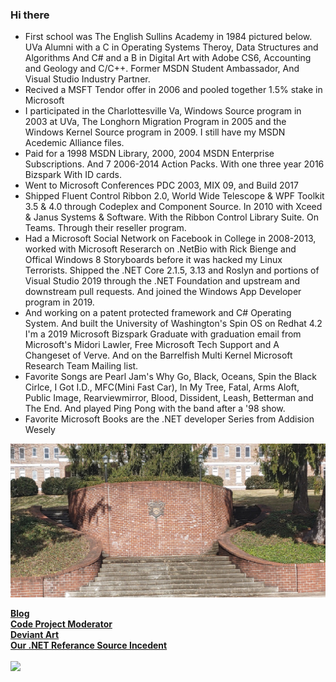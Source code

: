 ### Hi there

* First school was The English Sullins Academy in 1984 pictured below. UVa Alumni with a C in Operating Systems Theroy, Data Structures and Algorithms And C# and a B in Digital Art with Adobe CS6,
Accounting and Geology and C/C++. Former MSDN Student Ambassador, And Visual Studio Industry Partner.
* Recived a MSFT Tendor offer in 2006 and pooled together 1.5% stake in Microsoft
* I participated in the Charlottesville Va, Windows Source program in 2003 at UVa, The Longhorn Migration Program in 2005 and the Windows Kernel Source program in 2009. I still have my MSDN Acedemic Alliance files. 
* Paid for a 1998 MSDN Library, 2000, 2004 MSDN Enterprise Subscriptions. And 7 2006-2014 Action Packs. With one three year 2016 Bizspark With ID cards.
* Went to Microsoft Conferences PDC 2003, MIX 09, and Build 2017
* Shipped Fluent Control Ribbon 2.0, World Wide Telescope & WPF Toolkit 3.5 & 4.0 
through Codeplex and Component Source. In 2010 with Xceed & Janus Systems & Software. 
With the Ribbon Control Library Suite. On Teams. Through their reseller program. 
* Had a Microsoft Social Network on Facebook in College in 2008-2013, worked with Microsoft Reserarch on .NetBio with Rick Bienge and Offical Windows 8 Storyboards before it was hacked my Linux Terrorists.
Shipped the .NET Core 2.1.5, 3.13 and Roslyn and portions of Visual Studio 2019 through the .NET Foundation 
and upstream and downstream pull requests. And joined the Windows App Developer program in 2019.
* And working on a patent protected framework and C# Operating System. And built the University of Washington's Spin OS on Redhat 4.2
I'm a 2019 Microsoft Bizspark Graduate with graduation email from Microsoft's Midori Lawler, Free Microsoft Tech Support and A Changeset of Verve. And on the Barrelfish Multi Kernel Microsoft Research Team Mailing list. 
* Favorite Songs are Pearl Jam's Why Go, Black, Oceans, Spin the Black Cirlce, I Got I.D., MFC(Mini Fast Car), In My Tree, Fatal, Arms Aloft, Public Image, Rearviewmirror, Blood, Dissident, Leash, Betterman and The End. And played Ping Pong with the band after a '98 show.
* Favorite Microsoft Books are the .NET developer Series from Addision Wesely

![Sullins](images/sullins.jpg)
  
[<b>Blog</b>](https://jdm7dvcsmath.blogspot.com/)
<br>
[<b>Code Project Moderator</b>](https://www.codeproject.com/script/Membership/View.aspx?mid=527156)
<br>
[<b>Deviant Art</b>](https://www.deviantart.com/jdm7dv)
<br>
[<b>Our .NET Referance Source Incedent</b>](https://referencesource.microsoft.com)
<br>
<br>
![](https://komarev.com/ghpvc/?username=jonathanchapmanmoore)
<br> 
